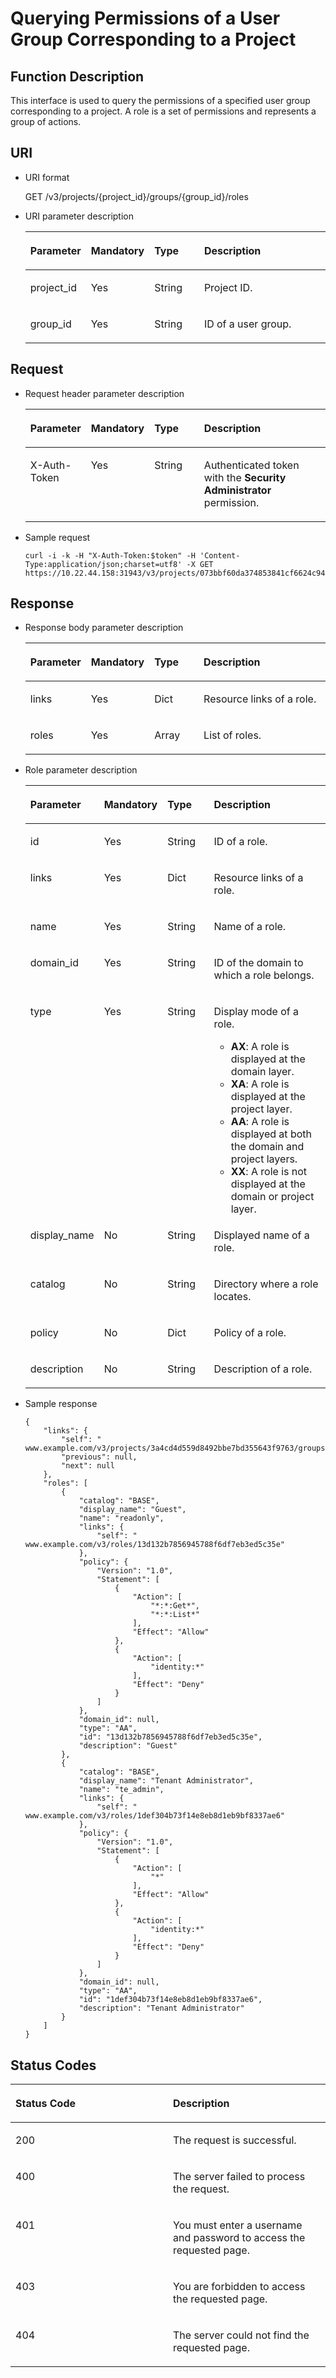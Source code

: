 # Querying Permissions of a User Group Corresponding to a Project<a name="en-us_topic_0057845640"></a>

## Function Description<a name="section495175389414"></a>

This interface is used to query the permissions of a specified user group corresponding to a project. A role is a set of permissions and represents a group of actions.

## URI<a name="section3019338085013"></a>

-   URI format

    GET /v3/projects/\{project\_id\}/groups/\{group\_id\}/roles

-   URI parameter description

    <a name="en-us_topic_0032920307_table36168141"></a>
    <table><thead align="left"><tr id="en-us_topic_0032920307_row15662289"><th class="cellrowborder" valign="top" width="19.36%" id="mcps1.1.5.1.1"><p id="en-us_topic_0032920307_p60685926"><a name="en-us_topic_0032920307_p60685926"></a><a name="en-us_topic_0032920307_p60685926"></a><strong id="b842352706112519"><a name="b842352706112519"></a><a name="b842352706112519"></a>Parameter</strong></p>
    </th>
    <th class="cellrowborder" valign="top" width="19.24%" id="mcps1.1.5.1.2"><p id="en-us_topic_0032920307_p16612996"><a name="en-us_topic_0032920307_p16612996"></a><a name="en-us_topic_0032920307_p16612996"></a><strong id="b842352706112524"><a name="b842352706112524"></a><a name="b842352706112524"></a>Mandatory</strong></p>
    </th>
    <th class="cellrowborder" valign="top" width="17.05%" id="mcps1.1.5.1.3"><p id="en-us_topic_0032920307_p3475410"><a name="en-us_topic_0032920307_p3475410"></a><a name="en-us_topic_0032920307_p3475410"></a><strong id="b842352706143526_1"><a name="b842352706143526_1"></a><a name="b842352706143526_1"></a>Type</strong></p>
    </th>
    <th class="cellrowborder" valign="top" width="44.35%" id="mcps1.1.5.1.4"><p id="en-us_topic_0032920307_p13072760"><a name="en-us_topic_0032920307_p13072760"></a><a name="en-us_topic_0032920307_p13072760"></a><strong id="b20601766145329_1"><a name="b20601766145329_1"></a><a name="b20601766145329_1"></a>Description</strong></p>
    </th>
    </tr>
    </thead>
    <tbody><tr id="en-us_topic_0032920307_row52260639"><td class="cellrowborder" valign="top" width="19.36%" headers="mcps1.1.5.1.1 "><p id="en-us_topic_0032920307_p5253358"><a name="en-us_topic_0032920307_p5253358"></a><a name="en-us_topic_0032920307_p5253358"></a>project_id</p>
    </td>
    <td class="cellrowborder" valign="top" width="19.24%" headers="mcps1.1.5.1.2 "><p id="en-us_topic_0032920307_p22868878"><a name="en-us_topic_0032920307_p22868878"></a><a name="en-us_topic_0032920307_p22868878"></a>Yes</p>
    </td>
    <td class="cellrowborder" valign="top" width="17.05%" headers="mcps1.1.5.1.3 "><p id="en-us_topic_0032920307_p40439847"><a name="en-us_topic_0032920307_p40439847"></a><a name="en-us_topic_0032920307_p40439847"></a>String</p>
    </td>
    <td class="cellrowborder" valign="top" width="44.35%" headers="mcps1.1.5.1.4 "><p id="en-us_topic_0032920307_p54402144"><a name="en-us_topic_0032920307_p54402144"></a><a name="en-us_topic_0032920307_p54402144"></a>Project ID.</p>
    </td>
    </tr>
    <tr id="en-us_topic_0032920307_row19857248"><td class="cellrowborder" valign="top" width="19.36%" headers="mcps1.1.5.1.1 "><p id="en-us_topic_0032920307_p64933228"><a name="en-us_topic_0032920307_p64933228"></a><a name="en-us_topic_0032920307_p64933228"></a>group_id</p>
    </td>
    <td class="cellrowborder" valign="top" width="19.24%" headers="mcps1.1.5.1.2 "><p id="en-us_topic_0032920307_p25100141"><a name="en-us_topic_0032920307_p25100141"></a><a name="en-us_topic_0032920307_p25100141"></a>Yes</p>
    </td>
    <td class="cellrowborder" valign="top" width="17.05%" headers="mcps1.1.5.1.3 "><p id="en-us_topic_0032920307_p19845579"><a name="en-us_topic_0032920307_p19845579"></a><a name="en-us_topic_0032920307_p19845579"></a>String</p>
    </td>
    <td class="cellrowborder" valign="top" width="44.35%" headers="mcps1.1.5.1.4 "><p id="en-us_topic_0032920307_p63988077"><a name="en-us_topic_0032920307_p63988077"></a><a name="en-us_topic_0032920307_p63988077"></a>ID of a user group.</p>
    </td>
    </tr>
    </tbody>
    </table>


## **Request**<a name="section1437107585444"></a>

-   Request header parameter description

    <a name="en-us_topic_0032920307_table21736211"></a>
    <table><thead align="left"><tr id="en-us_topic_0032920307_row48433347"><th class="cellrowborder" valign="top" width="19.490000000000002%" id="mcps1.1.5.1.1"><p id="en-us_topic_0032920307_p30787047"><a name="en-us_topic_0032920307_p30787047"></a><a name="en-us_topic_0032920307_p30787047"></a><strong id="a173ae121cc9e48328ca613e72f2a1504_1"><a name="a173ae121cc9e48328ca613e72f2a1504_1"></a><a name="a173ae121cc9e48328ca613e72f2a1504_1"></a>Parameter</strong></p>
    </th>
    <th class="cellrowborder" valign="top" width="18.860000000000003%" id="mcps1.1.5.1.2"><p id="en-us_topic_0032920307_p10722842"><a name="en-us_topic_0032920307_p10722842"></a><a name="en-us_topic_0032920307_p10722842"></a><strong id="a105e6ed8c3de4c5a9dde97ae5a71071e_1"><a name="a105e6ed8c3de4c5a9dde97ae5a71071e_1"></a><a name="a105e6ed8c3de4c5a9dde97ae5a71071e_1"></a>Mandatory</strong></p>
    </th>
    <th class="cellrowborder" valign="top" width="17.17%" id="mcps1.1.5.1.3"><p id="en-us_topic_0032920307_p63243911"><a name="en-us_topic_0032920307_p63243911"></a><a name="en-us_topic_0032920307_p63243911"></a><strong id="b842352706143526_3"><a name="b842352706143526_3"></a><a name="b842352706143526_3"></a>Type</strong></p>
    </th>
    <th class="cellrowborder" valign="top" width="44.480000000000004%" id="mcps1.1.5.1.4"><p id="en-us_topic_0032920307_p22483156"><a name="en-us_topic_0032920307_p22483156"></a><a name="en-us_topic_0032920307_p22483156"></a><strong id="b20601766145329_3"><a name="b20601766145329_3"></a><a name="b20601766145329_3"></a>Description</strong></p>
    </th>
    </tr>
    </thead>
    <tbody><tr id="en-us_topic_0032920307_row39604502"><td class="cellrowborder" valign="top" width="19.490000000000002%" headers="mcps1.1.5.1.1 "><p id="en-us_topic_0032920307_p53848109"><a name="en-us_topic_0032920307_p53848109"></a><a name="en-us_topic_0032920307_p53848109"></a>X-Auth-Token</p>
    </td>
    <td class="cellrowborder" valign="top" width="18.860000000000003%" headers="mcps1.1.5.1.2 "><p id="en-us_topic_0032920307_p66729601"><a name="en-us_topic_0032920307_p66729601"></a><a name="en-us_topic_0032920307_p66729601"></a>Yes</p>
    </td>
    <td class="cellrowborder" valign="top" width="17.17%" headers="mcps1.1.5.1.3 "><p id="en-us_topic_0032920307_p36388601"><a name="en-us_topic_0032920307_p36388601"></a><a name="en-us_topic_0032920307_p36388601"></a>String</p>
    </td>
    <td class="cellrowborder" valign="top" width="44.480000000000004%" headers="mcps1.1.5.1.4 "><p id="p60756946111611"><a name="p60756946111611"></a><a name="p60756946111611"></a>Authenticated token with the <strong id="b750798910387"><a name="b750798910387"></a><a name="b750798910387"></a>Security Administrator</strong> permission.</p>
    </td>
    </tr>
    </tbody>
    </table>


-   Sample request

    ```
    curl -i -k -H "X-Auth-Token:$token" -H 'Content-Type:application/json;charset=utf8' -X GET https://10.22.44.158:31943/v3/projects/073bbf60da374853841cf6624c94de4b/groups/47d79cabc2cf4c35b13493d919a5bb3d/roles
    ```


## **Response**<a name="section422798898594"></a>

-   Response body parameter description

    <a name="table1056195410010"></a>
    <table><thead align="left"><tr id="row2747156110010"><th class="cellrowborder" valign="top" width="19.490000000000002%" id="mcps1.1.5.1.1"><p id="p447620910517"><a name="p447620910517"></a><a name="p447620910517"></a><strong id="a173ae121cc9e48328ca613e72f2a1504_3"><a name="a173ae121cc9e48328ca613e72f2a1504_3"></a><a name="a173ae121cc9e48328ca613e72f2a1504_3"></a>Parameter</strong></p>
    </th>
    <th class="cellrowborder" valign="top" width="18.85%" id="mcps1.1.5.1.2"><p id="p17765536155914"><a name="p17765536155914"></a><a name="p17765536155914"></a><strong id="a105e6ed8c3de4c5a9dde97ae5a71071e_3"><a name="a105e6ed8c3de4c5a9dde97ae5a71071e_3"></a><a name="a105e6ed8c3de4c5a9dde97ae5a71071e_3"></a>Mandatory</strong></p>
    </th>
    <th class="cellrowborder" valign="top" width="16.990000000000002%" id="mcps1.1.5.1.3"><p id="p755696810517"><a name="p755696810517"></a><a name="p755696810517"></a><strong id="b842352706143526_5"><a name="b842352706143526_5"></a><a name="b842352706143526_5"></a>Type</strong></p>
    </th>
    <th class="cellrowborder" valign="top" width="44.67%" id="mcps1.1.5.1.4"><p id="p6407638510517"><a name="p6407638510517"></a><a name="p6407638510517"></a><strong id="b20601766145329_5"><a name="b20601766145329_5"></a><a name="b20601766145329_5"></a>Description</strong></p>
    </th>
    </tr>
    </thead>
    <tbody><tr id="row570214510010"><td class="cellrowborder" valign="top" width="19.490000000000002%" headers="mcps1.1.5.1.1 "><p id="p5922062510010"><a name="p5922062510010"></a><a name="p5922062510010"></a>links</p>
    </td>
    <td class="cellrowborder" valign="top" width="18.85%" headers="mcps1.1.5.1.2 "><p id="p17658363596"><a name="p17658363596"></a><a name="p17658363596"></a>Yes</p>
    </td>
    <td class="cellrowborder" valign="top" width="16.990000000000002%" headers="mcps1.1.5.1.3 "><p id="p5331155510010"><a name="p5331155510010"></a><a name="p5331155510010"></a>Dict</p>
    </td>
    <td class="cellrowborder" valign="top" width="44.67%" headers="mcps1.1.5.1.4 "><p id="p2326866010010"><a name="p2326866010010"></a><a name="p2326866010010"></a>Resource links of a role.</p>
    </td>
    </tr>
    <tr id="row809135110010"><td class="cellrowborder" valign="top" width="19.490000000000002%" headers="mcps1.1.5.1.1 "><p id="p5141972010010"><a name="p5141972010010"></a><a name="p5141972010010"></a>roles</p>
    </td>
    <td class="cellrowborder" valign="top" width="18.85%" headers="mcps1.1.5.1.2 "><p id="p6765836125917"><a name="p6765836125917"></a><a name="p6765836125917"></a>Yes</p>
    </td>
    <td class="cellrowborder" valign="top" width="16.990000000000002%" headers="mcps1.1.5.1.3 "><p id="p852996010010"><a name="p852996010010"></a><a name="p852996010010"></a>Array</p>
    </td>
    <td class="cellrowborder" valign="top" width="44.67%" headers="mcps1.1.5.1.4 "><p id="p1983818310010"><a name="p1983818310010"></a><a name="p1983818310010"></a>List of roles.</p>
    </td>
    </tr>
    </tbody>
    </table>


-   Role parameter description

    <a name="table4865996110948"></a>
    <table><thead align="left"><tr id="row3498648810948"><th class="cellrowborder" valign="top" width="19.689999999999998%" id="mcps1.1.5.1.1"><p id="p1533325610948"><a name="p1533325610948"></a><a name="p1533325610948"></a><strong id="a173ae121cc9e48328ca613e72f2a1504_5"><a name="a173ae121cc9e48328ca613e72f2a1504_5"></a><a name="a173ae121cc9e48328ca613e72f2a1504_5"></a>Parameter</strong></p>
    </th>
    <th class="cellrowborder" valign="top" width="18.65%" id="mcps1.1.5.1.2"><p id="p58551667141645"><a name="p58551667141645"></a><a name="p58551667141645"></a><strong id="a105e6ed8c3de4c5a9dde97ae5a71071e_5"><a name="a105e6ed8c3de4c5a9dde97ae5a71071e_5"></a><a name="a105e6ed8c3de4c5a9dde97ae5a71071e_5"></a>Mandatory</strong></p>
    </th>
    <th class="cellrowborder" valign="top" width="16.669999999999998%" id="mcps1.1.5.1.3"><p id="p3403423310948"><a name="p3403423310948"></a><a name="p3403423310948"></a><strong id="b842352706143526_7"><a name="b842352706143526_7"></a><a name="b842352706143526_7"></a>Type</strong></p>
    </th>
    <th class="cellrowborder" valign="top" width="44.99%" id="mcps1.1.5.1.4"><p id="p530949010948"><a name="p530949010948"></a><a name="p530949010948"></a><strong id="b20601766145329_7"><a name="b20601766145329_7"></a><a name="b20601766145329_7"></a>Description</strong></p>
    </th>
    </tr>
    </thead>
    <tbody><tr id="row61939585101142"><td class="cellrowborder" valign="top" width="19.689999999999998%" headers="mcps1.1.5.1.1 "><p id="p20585353101142"><a name="p20585353101142"></a><a name="p20585353101142"></a>id</p>
    </td>
    <td class="cellrowborder" valign="top" width="18.65%" headers="mcps1.1.5.1.2 "><p id="p47847589141645"><a name="p47847589141645"></a><a name="p47847589141645"></a>Yes</p>
    </td>
    <td class="cellrowborder" valign="top" width="16.669999999999998%" headers="mcps1.1.5.1.3 "><p id="p56800915101142"><a name="p56800915101142"></a><a name="p56800915101142"></a>String</p>
    </td>
    <td class="cellrowborder" valign="top" width="44.99%" headers="mcps1.1.5.1.4 "><p id="p37471393101142"><a name="p37471393101142"></a><a name="p37471393101142"></a>ID of a role.</p>
    </td>
    </tr>
    <tr id="row66853790101157"><td class="cellrowborder" valign="top" width="19.689999999999998%" headers="mcps1.1.5.1.1 "><p id="p64813205101157"><a name="p64813205101157"></a><a name="p64813205101157"></a>links</p>
    </td>
    <td class="cellrowborder" valign="top" width="18.65%" headers="mcps1.1.5.1.2 "><p id="p32688602141645"><a name="p32688602141645"></a><a name="p32688602141645"></a>Yes</p>
    </td>
    <td class="cellrowborder" valign="top" width="16.669999999999998%" headers="mcps1.1.5.1.3 "><p id="p15378285101157"><a name="p15378285101157"></a><a name="p15378285101157"></a>Dict</p>
    </td>
    <td class="cellrowborder" valign="top" width="44.99%" headers="mcps1.1.5.1.4 "><p id="p37681557101157"><a name="p37681557101157"></a><a name="p37681557101157"></a>Resource links of a role.</p>
    </td>
    </tr>
    <tr id="row5718865710123"><td class="cellrowborder" valign="top" width="19.689999999999998%" headers="mcps1.1.5.1.1 "><p id="p4493586710123"><a name="p4493586710123"></a><a name="p4493586710123"></a>name</p>
    </td>
    <td class="cellrowborder" valign="top" width="18.65%" headers="mcps1.1.5.1.2 "><p id="p39046523141645"><a name="p39046523141645"></a><a name="p39046523141645"></a>Yes</p>
    </td>
    <td class="cellrowborder" valign="top" width="16.669999999999998%" headers="mcps1.1.5.1.3 "><p id="p1592658110123"><a name="p1592658110123"></a><a name="p1592658110123"></a>String</p>
    </td>
    <td class="cellrowborder" valign="top" width="44.99%" headers="mcps1.1.5.1.4 "><p id="p1498466710123"><a name="p1498466710123"></a><a name="p1498466710123"></a>Name of a role.</p>
    </td>
    </tr>
    <tr id="row62241948141653"><td class="cellrowborder" valign="top" width="19.689999999999998%" headers="mcps1.1.5.1.1 "><p id="p44238071141653"><a name="p44238071141653"></a><a name="p44238071141653"></a>domain_id</p>
    </td>
    <td class="cellrowborder" valign="top" width="18.65%" headers="mcps1.1.5.1.2 "><p id="p49414957141653"><a name="p49414957141653"></a><a name="p49414957141653"></a>Yes</p>
    </td>
    <td class="cellrowborder" valign="top" width="16.669999999999998%" headers="mcps1.1.5.1.3 "><p id="p24794027141653"><a name="p24794027141653"></a><a name="p24794027141653"></a>String</p>
    </td>
    <td class="cellrowborder" valign="top" width="44.99%" headers="mcps1.1.5.1.4 "><p id="p25158040141653"><a name="p25158040141653"></a><a name="p25158040141653"></a>ID of the domain to which a role belongs.</p>
    </td>
    </tr>
    <tr id="row1595755819282"><td class="cellrowborder" valign="top" width="19.689999999999998%" headers="mcps1.1.5.1.1 "><p id="p138172182291"><a name="p138172182291"></a><a name="p138172182291"></a>type</p>
    </td>
    <td class="cellrowborder" valign="top" width="18.65%" headers="mcps1.1.5.1.2 "><p id="p13817121812293"><a name="p13817121812293"></a><a name="p13817121812293"></a>Yes</p>
    </td>
    <td class="cellrowborder" valign="top" width="16.669999999999998%" headers="mcps1.1.5.1.3 "><p id="p17817111817298"><a name="p17817111817298"></a><a name="p17817111817298"></a>String</p>
    </td>
    <td class="cellrowborder" valign="top" width="44.99%" headers="mcps1.1.5.1.4 "><p id="p19817191816298"><a name="p19817191816298"></a><a name="p19817191816298"></a>Display mode of a role.</p>
    <a name="ul41008790111658"></a><a name="ul41008790111658"></a><ul id="ul41008790111658"><li><strong id="b38557376113117"><a name="b38557376113117"></a><a name="b38557376113117"></a>AX</strong>: A role is displayed at the domain layer.</li><li><strong id="b36139777113117"><a name="b36139777113117"></a><a name="b36139777113117"></a>XA</strong>: A role is displayed at the project layer.</li><li><strong id="b41640863113117"><a name="b41640863113117"></a><a name="b41640863113117"></a>AA</strong>: A role is displayed at both the domain and project layers.</li><li><strong id="b17466753113117"><a name="b17466753113117"></a><a name="b17466753113117"></a>XX</strong>: A role is not displayed at the domain or project layer.</li></ul>
    </td>
    </tr>
    <tr id="row67023479141653"><td class="cellrowborder" valign="top" width="19.689999999999998%" headers="mcps1.1.5.1.1 "><p id="p60157466141653"><a name="p60157466141653"></a><a name="p60157466141653"></a>display_name</p>
    </td>
    <td class="cellrowborder" valign="top" width="18.65%" headers="mcps1.1.5.1.2 "><p id="p30596437141653"><a name="p30596437141653"></a><a name="p30596437141653"></a>No</p>
    </td>
    <td class="cellrowborder" valign="top" width="16.669999999999998%" headers="mcps1.1.5.1.3 "><p id="p19598108141653"><a name="p19598108141653"></a><a name="p19598108141653"></a>String</p>
    </td>
    <td class="cellrowborder" valign="top" width="44.99%" headers="mcps1.1.5.1.4 "><p id="p55050582141653"><a name="p55050582141653"></a><a name="p55050582141653"></a>Displayed name of a role.</p>
    </td>
    </tr>
    <tr id="row3530547141653"><td class="cellrowborder" valign="top" width="19.689999999999998%" headers="mcps1.1.5.1.1 "><p id="p5212430141653"><a name="p5212430141653"></a><a name="p5212430141653"></a>catalog</p>
    </td>
    <td class="cellrowborder" valign="top" width="18.65%" headers="mcps1.1.5.1.2 "><p id="p23753576141653"><a name="p23753576141653"></a><a name="p23753576141653"></a>No</p>
    </td>
    <td class="cellrowborder" valign="top" width="16.669999999999998%" headers="mcps1.1.5.1.3 "><p id="p176754141653"><a name="p176754141653"></a><a name="p176754141653"></a>String</p>
    </td>
    <td class="cellrowborder" valign="top" width="44.99%" headers="mcps1.1.5.1.4 "><p id="p37402834141653"><a name="p37402834141653"></a><a name="p37402834141653"></a>Directory where a role locates.</p>
    </td>
    </tr>
    <tr id="row9480727141653"><td class="cellrowborder" valign="top" width="19.689999999999998%" headers="mcps1.1.5.1.1 "><p id="p34698220141653"><a name="p34698220141653"></a><a name="p34698220141653"></a>policy</p>
    </td>
    <td class="cellrowborder" valign="top" width="18.65%" headers="mcps1.1.5.1.2 "><p id="p58736815141653"><a name="p58736815141653"></a><a name="p58736815141653"></a>No</p>
    </td>
    <td class="cellrowborder" valign="top" width="16.669999999999998%" headers="mcps1.1.5.1.3 "><p id="p45413157141653"><a name="p45413157141653"></a><a name="p45413157141653"></a>Dict</p>
    </td>
    <td class="cellrowborder" valign="top" width="44.99%" headers="mcps1.1.5.1.4 "><p id="p42066103141653"><a name="p42066103141653"></a><a name="p42066103141653"></a>Policy of a role.</p>
    </td>
    </tr>
    <tr id="row61388450141653"><td class="cellrowborder" valign="top" width="19.689999999999998%" headers="mcps1.1.5.1.1 "><p id="p15390469141653"><a name="p15390469141653"></a><a name="p15390469141653"></a>description</p>
    </td>
    <td class="cellrowborder" valign="top" width="18.65%" headers="mcps1.1.5.1.2 "><p id="p7532843141653"><a name="p7532843141653"></a><a name="p7532843141653"></a>No</p>
    </td>
    <td class="cellrowborder" valign="top" width="16.669999999999998%" headers="mcps1.1.5.1.3 "><p id="p46581224141653"><a name="p46581224141653"></a><a name="p46581224141653"></a>String</p>
    </td>
    <td class="cellrowborder" valign="top" width="44.99%" headers="mcps1.1.5.1.4 "><p id="p11908964141653"><a name="p11908964141653"></a><a name="p11908964141653"></a>Description of a role.</p>
    </td>
    </tr>
    </tbody>
    </table>

-   Sample response

    ```
    {
        "links": {
            "self": " www.example.com/v3/projects/3a4cd4d559d8492bbe7bd355643f9763/groups/728da352c017480f80b5a96beb15f0e6/roles",
            "previous": null,
            "next": null
        },
        "roles": [
            {
                "catalog": "BASE",
                "display_name": "Guest",
                "name": "readonly",
                "links": {
                    "self": " www.example.com/v3/roles/13d132b7856945788f6df7eb3ed5c35e"
                },
                "policy": {
                    "Version": "1.0",
                    "Statement": [
                        {
                            "Action": [
                                "*:*:Get*",
                                "*:*:List*"
                            ],
                            "Effect": "Allow"
                        },
                        {
                            "Action": [
                                "identity:*"
                            ],
                            "Effect": "Deny"
                        }
                    ]
                },
                "domain_id": null,
                "type": "AA",
                "id": "13d132b7856945788f6df7eb3ed5c35e",
                "description": "Guest"
            },
            {
                "catalog": "BASE",
                "display_name": "Tenant Administrator",
                "name": "te_admin",
                "links": {
                    "self": " www.example.com/v3/roles/1def304b73f14e8eb8d1eb9bf8337ae6"
                },
                "policy": {
                    "Version": "1.0",
                    "Statement": [
                        {
                            "Action": [
                                "*"
                            ],
                            "Effect": "Allow"
                        },
                        {
                            "Action": [
                                "identity:*"
                            ],
                            "Effect": "Deny"
                        }
                    ]
                },
                "domain_id": null,
                "type": "AA",
                "id": "1def304b73f14e8eb8d1eb9bf8337ae6",
                "description": "Tenant Administrator"
            }
        ]
    }
    ```


## **Status Codes**<a name="section5556784894735"></a>

<a name="en-us_topic_0032920307_table25927028"></a>
<table><thead align="left"><tr id="en-us_topic_0032920307_row10578662"><th class="cellrowborder" valign="top" width="50%" id="mcps1.1.3.1.1"><p id="en-us_topic_0032920307_p51565323"><a name="en-us_topic_0032920307_p51565323"></a><a name="en-us_topic_0032920307_p51565323"></a><strong id="b417103139635"><a name="b417103139635"></a><a name="b417103139635"></a>Status Code</strong></p>
</th>
<th class="cellrowborder" valign="top" width="50%" id="mcps1.1.3.1.2"><p id="en-us_topic_0032920307_p16041657"><a name="en-us_topic_0032920307_p16041657"></a><a name="en-us_topic_0032920307_p16041657"></a><strong id="b20601766145329_9"><a name="b20601766145329_9"></a><a name="b20601766145329_9"></a>Description</strong></p>
</th>
</tr>
</thead>
<tbody><tr id="en-us_topic_0032920307_row24305815"><td class="cellrowborder" valign="top" width="50%" headers="mcps1.1.3.1.1 "><p id="en-us_topic_0032920307_p22613965"><a name="en-us_topic_0032920307_p22613965"></a><a name="en-us_topic_0032920307_p22613965"></a>200</p>
</td>
<td class="cellrowborder" valign="top" width="50%" headers="mcps1.1.3.1.2 "><p id="en-us_topic_0032920307_p19791876"><a name="en-us_topic_0032920307_p19791876"></a><a name="en-us_topic_0032920307_p19791876"></a>The request is successful.</p>
</td>
</tr>
<tr id="en-us_topic_0032920307_row43909159"><td class="cellrowborder" valign="top" width="50%" headers="mcps1.1.3.1.1 "><p id="en-us_topic_0032920307_p66980994"><a name="en-us_topic_0032920307_p66980994"></a><a name="en-us_topic_0032920307_p66980994"></a>400</p>
</td>
<td class="cellrowborder" valign="top" width="50%" headers="mcps1.1.3.1.2 "><p id="en-us_topic_0032920307_p56751409"><a name="en-us_topic_0032920307_p56751409"></a><a name="en-us_topic_0032920307_p56751409"></a>The server failed to process the request.</p>
</td>
</tr>
<tr id="row460808479497"><td class="cellrowborder" valign="top" width="50%" headers="mcps1.1.3.1.1 "><p id="p120744399497"><a name="p120744399497"></a><a name="p120744399497"></a>401</p>
</td>
<td class="cellrowborder" valign="top" width="50%" headers="mcps1.1.3.1.2 "><p id="p385055099497"><a name="p385055099497"></a><a name="p385055099497"></a>You must enter a username and password to access the requested page.</p>
</td>
</tr>
<tr id="en-us_topic_0032920307_row41000636"><td class="cellrowborder" valign="top" width="50%" headers="mcps1.1.3.1.1 "><p id="en-us_topic_0032920307_p32717189"><a name="en-us_topic_0032920307_p32717189"></a><a name="en-us_topic_0032920307_p32717189"></a>403</p>
</td>
<td class="cellrowborder" valign="top" width="50%" headers="mcps1.1.3.1.2 "><p id="en-us_topic_0032920307_p32846614"><a name="en-us_topic_0032920307_p32846614"></a><a name="en-us_topic_0032920307_p32846614"></a>You are forbidden to access the requested page.</p>
</td>
</tr>
<tr id="row61941807103648"><td class="cellrowborder" valign="top" width="50%" headers="mcps1.1.3.1.1 "><p id="p51230500103648"><a name="p51230500103648"></a><a name="p51230500103648"></a>404</p>
</td>
<td class="cellrowborder" valign="top" width="50%" headers="mcps1.1.3.1.2 "><p id="p56029858103648"><a name="p56029858103648"></a><a name="p56029858103648"></a>The server could not find the requested page.</p>
</td>
</tr>
</tbody>
</table>

